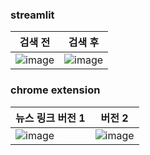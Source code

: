 ### streamlit
|검색 전|검색 후|
|---|---|
|![image](https://github.com/user-attachments/assets/9900ffab-f8f8-45f1-8711-98998d8ebe71) | ![image](https://github.com/user-attachments/assets/dfe85bc9-9853-4b70-aa48-3ef6ba47e6eb) |

### chrome extension
| 뉴스 링크 버전 1 | 버전 2 |
| --- | --- |
| ![image](https://github.com/user-attachments/assets/57384e70-5946-4b38-917d-bdf4bd760b3f) | ![image](https://github.com/user-attachments/assets/673fb778-556a-4625-ba83-8de9ee2e3f25) |



